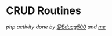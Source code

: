# **CRUD Routines**

<em>php activity done by [@Educg500](https://github.com/Educg550/) and [me](https://github.com/lfelipediniz/)</em>
